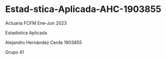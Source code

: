 # Estad-stica-Aplicada-AHC-1903855
Actuaria FCFM Ene-Jun 2023

Estadística Aplicada

Alejandro Hernández Cerda 1903855

Grupo 41
